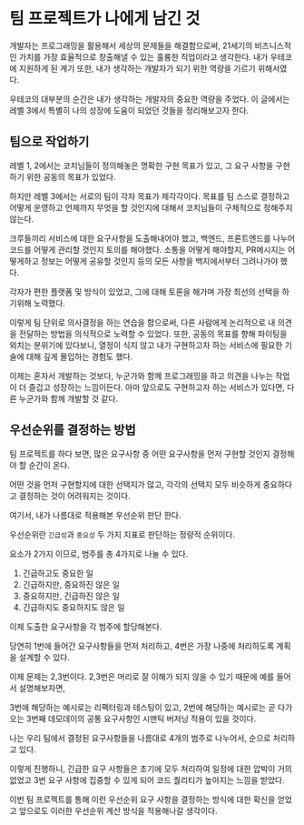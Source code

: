 # 팀 프로젝트가 나에게 남긴 것

개발자는 프로그래밍을 활용해서 세상의 문제들을 해결함으로써, 21세기의 비즈니스적인 가치를 가장 효율적으로 창출해낼 수 있는 훌륭한 직업이라고 생각한다.
내가 우테코에 지원하게 된 계기 또한, 내가 생각하는 개발자가 되기 위한 역량을 기르기 위해서였다.

우테코의 대부분의 순간은 내가 생각하는 개발자의 중요한 역량을 주었다.
이 글에서는 레벨 3에서 특별히 나의 성장에 도움이 되었던 것들을 정리해보고자 한다.

## 팀으로 작업하기

레벨 1, 2에서는 코치님들이 정의해놓은 명확한 구현 목표가 있고, 그 요구 사항을 구현하기 위한 공동의 목표가 있었다.

하지만 레벨 3에서는 서로의 팀이 각자 목표가 제각각이다.
목표를 팀 스스로 결정하고 어떻게 운영하고 언제까지 무엇을 할 것인지에 대해서 코치님들이 구체적으로 정해주지 않는다.

크루들끼리 서비스에 대한 요구사항을 도출해내어야 했고, 백엔드, 프론트엔드를 나누어 코드를 어떻게 관리할 것인지 토의를 해야했다. 소통을 어떻게 해야할지, PR메시지는 어떻게하고 정보는 어떻게 공유할 것인지 등의 모든 사항을 백지에서부터 그려나가야 했다.

각자가 편한 플랫폼 및 방식이 있었고, 그에 대해 토론을 해가며 가장 최선의 선택을 하기위해 노력했다.

이렇게 팀 단위로 의사결정을 하는 연습을 함으로써, 다른 사람에게 논리적으로 내 의견을 전달하는 방법을 의식적으로 노력할 수 있었다.
또한, 공동의 목표를 향해 파이팅을 외치는 분위기에 있다보니, 열정이 식지 않고 내가 구현하고자 하는 서비스에 필요한 기술에 대해 깊게 몰입하는 경험도 했다.

이제는 혼자서 개발하는 것보다, 누군가와 함께 프로그래밍을 하고 의견을 나누는 작업이 더 즐겁고 성장하는 느낌이든다.
아마 앞으로도 구현하고자 하는 서비스가 있다면, 다른 누군가와 함께 개발할 것 같다.

## 우선순위를 결정하는 방법

팀 프로젝트를 하다 보면, 많은 요구사항 중 어떤 요구사항을 먼저 구현할 것인지 결정해야 할 순간이 온다.

어떤 것을 먼저 구현할지에 대한 선택지가 많고, 각각의 선택지 모두 비슷하게 중요하다고 결정하는 것이 어려워지는 것이다.

여기서, 내가 나름대로 적용해본 우선순위 판단 한다.

우선순위란 `긴급성`과 `중요성` 두 가지 지표로 판단하는 정량적 순위이다.

요소가 2가지 이므로, 범주를 총 4가지로 나눌 수 있다.

1. 긴급하고도 중요한 일
2. 긴급하지만, 중요하진 않은 일
3. 중요하지만, 긴급하진 않은 일
4. 긴급하지도 중요하지도 않은 일

이제 도출한 요구사항을 각 범주에 할당해본다.

당연히 1번에 들어간 요구사항들을 먼저 처리하고, 4번은 가장 나중에 처리하도록 계획을 설계할 수 있다.

이제 문제는 2,3번이다. 2,3번은 머리로 잘 이해가 되지 않을 수 있기 때문에 예를 들어서 설명해보자면,

3번에 해당하는 예시로는 리팩터링과 테스팅이 있고, 2번에 해당하는 예시로는 곧 다가오는 3번째 데모데이의 공통 요구사항인 시맨틱 버저닝 적용이 있을 것이다.

나는 우리 팀에서 결정된 요구사항들을 나름대로 4개의 범주로 나누어서, 순으로 처리하고 있다.

이렇게 진행하니, 긴급한 요구 사항들은 초기에 모두 처리하여 일정에 대한 압박이 거의 없었고 3번 요구 사항에 집중할 수 있게 되어 코드 퀄리티가 높아지는 느낌을 받았다.

이번 팀 프로젝트를 통해 이런 우선순위 요구 사항을 결정하는 방식에 대한 확신을 얻었고 앞으로도 이러한 우선순위 계산 방식을 적용해나갈 생각이다.
